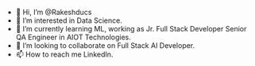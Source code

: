 - 👋 Hi, I’m @Rakeshducs
- 👀 I’m interested in Data Science.
- 🌱 I’m currently learning ML, working as Jr. Full Stack Developer Senior QA Engineer in AIOT Technologies.
- 💞️ I’m looking to collaborate on Full Stack AI Developer.
- 📫 How to reach me LinkedIn.

<!---
Rakeshducs/Rakeshducs is a ✨ special ✨ repository because its `README.md` (this file) appears on your GitHub profile.
You can click the Preview link to take a look at your changes.
--->
